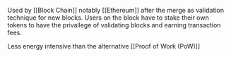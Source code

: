 Used by [[Block Chain]] notably [[Ethereum]] after the merge as validation technique for new blocks. Users on the block have to stake their own tokens to have the privallege of validating blocks and earning transaction fees.

Less energy intensive than the alternative [[Proof of Work (PoW)]]